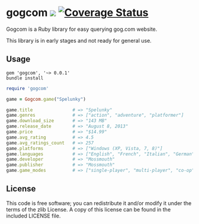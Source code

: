 gogcom [![](https://api.travis-ci.org/rb-/gogcom.svg?branch=develop)](https://travis-ci.org/rb-/gogcom) [![Coverage Status](https://coveralls.io/repos/rb-/gogcom/badge.png)](https://coveralls.io/r/rb-/gogcom)
============

Gogcom is a Ruby library for easy querying gog.com website.

This library is in early stages and not ready for general use.

## Usage

```
gem 'gogcom', '~> 0.0.1'
bundle install
```

```ruby
require 'gogcom'

game = Gogcom.game("Spelunky")

game.title               # => "Spelunky"
game.genres              # => ["action", "adventure", "platformer"]
game.download_size       # => "143 MB"
game.release_date        # => "August 8, 2013"
game.price               # => "$14.99"
game.avg_rating          # => 4.5
game.avg_ratings_count   # => 257
game.platforms           # => ["Windows (XP, Vista, 7, 8)"]
game.languages           # => ["English", "French", "Italian", "German", "Spanish"]
game.developer           # => "Mossmouth"
game.publisher           # => "Mossmouth"
game.game_modes          # => ["single-player", "multi-player", "co-op"]
```

## License

This code is free software; you can redistribute it and/or modify it under the terms of the zlib License. A copy of this license can be found in the included LICENSE file.
